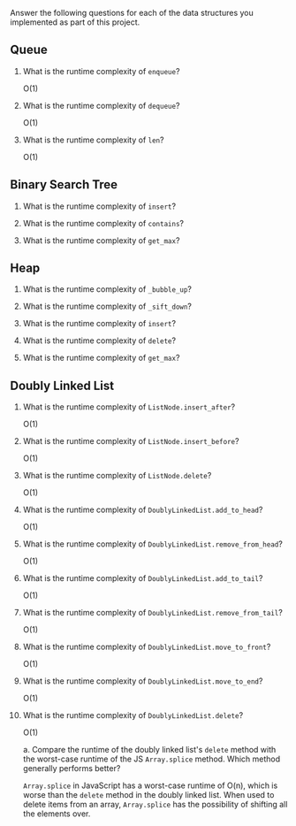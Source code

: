 Answer the following questions for each of the data structures you implemented as part of this project.

## Queue

1. What is the runtime complexity of `enqueue`?

    O(1)

2. What is the runtime complexity of `dequeue`?

    O(1)

3. What is the runtime complexity of `len`?

    O(1)

## Binary Search Tree

1. What is the runtime complexity of `insert`? 

2. What is the runtime complexity of `contains`?

3. What is the runtime complexity of `get_max`? 

## Heap

1. What is the runtime complexity of `_bubble_up`?

2. What is the runtime complexity of `_sift_down`?

3. What is the runtime complexity of `insert`?

4. What is the runtime complexity of `delete`?

5. What is the runtime complexity of `get_max`?

## Doubly Linked List

1. What is the runtime complexity of `ListNode.insert_after`?

    O(1)

2. What is the runtime complexity of `ListNode.insert_before`?

    O(1)

3. What is the runtime complexity of `ListNode.delete`?

    O(1)

4. What is the runtime complexity of `DoublyLinkedList.add_to_head`?

    O(1)

5. What is the runtime complexity of `DoublyLinkedList.remove_from_head`?

    O(1)

6. What is the runtime complexity of `DoublyLinkedList.add_to_tail`?

    O(1)
    
7. What is the runtime complexity of `DoublyLinkedList.remove_from_tail`?

    O(1)
    
8. What is the runtime complexity of `DoublyLinkedList.move_to_front`?

    O(1)
    
9. What is the runtime complexity of `DoublyLinkedList.move_to_end`?

    O(1)
    
10. What is the runtime complexity of `DoublyLinkedList.delete`?

    O(1)
    
    a. Compare the runtime of the doubly linked list's `delete` method with the worst-case runtime of the JS `Array.splice` method. Which method generally performs better?

    `Array.splice` in JavaScript has a worst-case runtime of O(n), which is worse than the `delete` method in the doubly linked list. When used to delete items from an array, `Array.splice` has the possibility of shifting all the elements over.